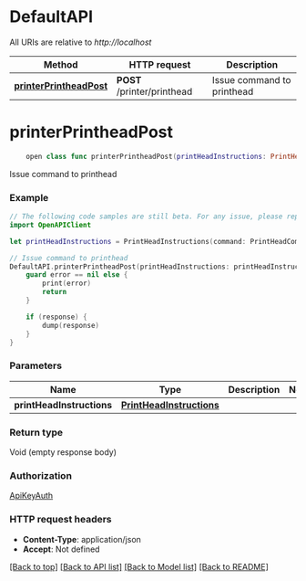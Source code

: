 # DefaultAPI

All URIs are relative to *http://localhost*

Method | HTTP request | Description
------------- | ------------- | -------------
[**printerPrintheadPost**](DefaultAPI.md#printerprintheadpost) | **POST** /printer/printhead | Issue command to printhead


# **printerPrintheadPost**
```swift
    open class func printerPrintheadPost(printHeadInstructions: PrintHeadInstructions, completion: @escaping (_ data: Void?, _ error: Error?) -> Void)
```

Issue command to printhead

### Example 
```swift
// The following code samples are still beta. For any issue, please report via http://github.com/OpenAPITools/openapi-generator/issues/new
import OpenAPIClient

let printHeadInstructions = PrintHeadInstructions(command: PrintHeadCommand(), x: 123, y: 123, z: 123, axes: ["axes_example"]) // PrintHeadInstructions | 

// Issue command to printhead
DefaultAPI.printerPrintheadPost(printHeadInstructions: printHeadInstructions) { (response, error) in
    guard error == nil else {
        print(error)
        return
    }

    if (response) {
        dump(response)
    }
}
```

### Parameters

Name | Type | Description  | Notes
------------- | ------------- | ------------- | -------------
 **printHeadInstructions** | [**PrintHeadInstructions**](PrintHeadInstructions.md) |  | 

### Return type

Void (empty response body)

### Authorization

[ApiKeyAuth](../README.md#ApiKeyAuth)

### HTTP request headers

 - **Content-Type**: application/json
 - **Accept**: Not defined

[[Back to top]](#) [[Back to API list]](../README.md#documentation-for-api-endpoints) [[Back to Model list]](../README.md#documentation-for-models) [[Back to README]](../README.md)

